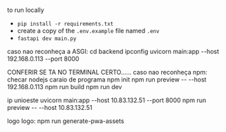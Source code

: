 to run locally
- `pip install -r requirements.txt`
- create a copy of the `.env.example` file named `.env`
- `fastapi dev main.py`


caso nao reconheça a ASGI: cd backend
ipconfig
uvicorn main:app --host 192.168.0.113 --port 8000

CONFERIR SE TA NO TERMINAL CERTO......
caso nao reconheça npm: checar nodejs caraio de programa
npm init
npm run preview -- --host 192.168.0.113
npm run build
npm run dev 


ip unioeste
uvicorn main:app --host 10.83.132.51 --port 8000
npm run preview -- --host 10.83.132.51

logo
logo: npm run generate-pwa-assets
